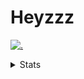 # Heyzzz  

[![.](https://skillicons.dev/icons?i=js,java)](https://skillicons.dev)  

<details>
<summary>Stats</summary
<!--START_SECTION:waka-->

```txt
Other        8 mins          ███████████████████░░░░░░   75.77 %
JavaScript   2 mins          ██████░░░░░░░░░░░░░░░░░░░   24.23 %
```

<!--END_SECTION:waka-->
</details>

